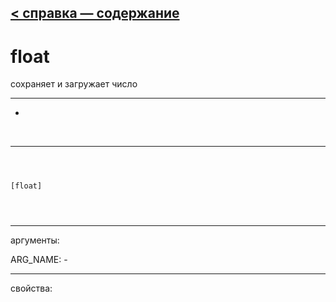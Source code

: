 [< справка — содержание](ceammc_lib.html)
---

# float


сохраняет и загружает число

---

-
<br>


---


```



[float]


            
```

---
аргументы:

ARG_NAME: -<br>

---
свойства:


